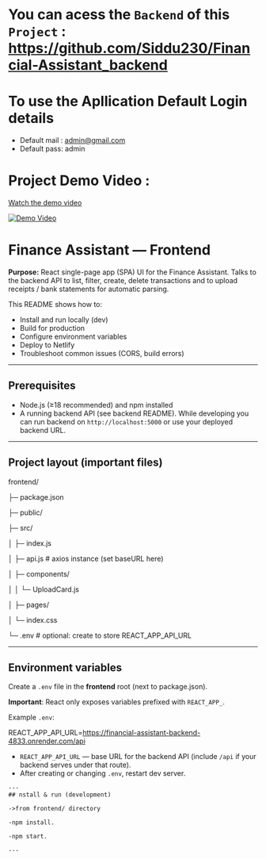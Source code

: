 # You can acess the `Backend` of this `Project` : https://github.com/Siddu230/Financial-Assistant_backend
# To use the Apllication Default Login details  
 - Default mail : admin@gmail.com
 - Default pass: admin
# Project  Demo Video :
<a href="https://drive.google.com/file/d/1q-3whW0WJ1Z75Zj9Cdr2J4I2QYVz72UC/view?usp=drive_link">Watch the demo video</a>

[![Demo Video](https://encrypted-tbn0.gstatic.com/images?q=tbn:ANd9GcTnV-MQcJkCEzr_aYZry0hkuFjwhxjvvlJzyg&s)](https://drive.google.com/file/d/1q-3whW0WJ1Z75Zj9Cdr2J4I2QYVz72UC/view?usp=drive_link)

# Finance Assistant — Frontend

**Purpose:** React single-page app (SPA) UI for the Finance Assistant. Talks to the backend API to list, filter, create, delete transactions and to upload receipts / bank statements for automatic parsing.

This README shows how to:
- Install and run locally (dev)
- Build for production
- Configure environment variables
- Deploy to Netlify
- Troubleshoot common issues (CORS, build errors)

---

## Prerequisites

- Node.js (≥18 recommended) and npm installed
- A running backend API (see backend README). While developing you can run backend on `http://localhost:5000` or use your deployed backend URL.

---

## Project layout (important files)

frontend/

├─ package.json

├─ public/

├─ src/

│ ├─ index.js

│ ├─ api.js # axios instance (set baseURL here)

│ ├─ components/

│ │ └─ UploadCard.js

│ ├─ pages/

│ └─ index.css

└─ .env # optional: create to store REACT_APP_API_URL

---

## Environment variables

Create a `.env` file in the **frontend** root (next to package.json).

**Important**: React only exposes variables prefixed with `REACT_APP_`.

Example `.env`:

REACT_APP_API_URL=https://financial-assistant-backend-4833.onrender.com/api

- `REACT_APP_API_URL` — base URL for the backend API (include `/api` if your backend serves under that route).
- After creating or changing `.env`, restart dev server.

```
---
## nstall & run (development)

->from frontend/ directory

-npm install.

-npm start.

---




